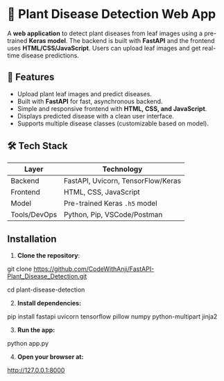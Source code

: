 # 🌱 Plant Disease Detection Web App

A **web application** to detect plant diseases from leaf images using a pre-trained **Keras model**. The backend is built with **FastAPI** and the frontend uses **HTML/CSS/JavaScript**. Users can upload leaf images and get real-time disease predictions.


## 🚀 Features

- Upload plant leaf images and predict diseases.
- Built with **FastAPI** for fast, asynchronous backend.
- Simple and responsive frontend with **HTML, CSS, and JavaScript**.
- Displays predicted disease with a clean user interface.
- Supports multiple disease classes (customizable based on model).


## 🛠 Tech Stack

| Layer         | Technology |
|---------------|------------|
| Backend       | FastAPI, Uvicorn, TensorFlow/Keras |
| Frontend      | HTML, CSS, JavaScript |
| Model         | Pre-trained Keras `.h5` model |
| Tools/DevOps  | Python, Pip, VSCode/Postman |


## Installation

1. **Clone the repository**:

git clone https://github.com/CodeWithAnji/FastAPI-Plant_Disease_Detection.git

cd plant-disease-detection

2.  **Install dependencies:**

pip install fastapi uvicorn tensorflow pillow numpy python-multipart jinja2

3.  **Run the app:**

python app.py

4.  **Open your browser at:**

http://127.0.0.1:8000

